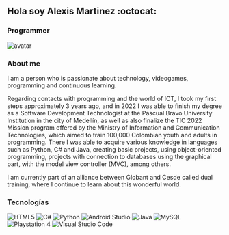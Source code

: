 ## Hola soy Alexis Martinez :octocat:
### Programmer



![avatar](https://firebasestorage.googleapis.com/v0/b/proyecto1cesdeja.appspot.com/o/cartoon-real1%20(2).jpg?alt=media&token=82b7bac2-05eb-4460-a7a7-ee7ca8b53bc6)
### About me
I am a person who is passionate about technology, videogames, programming and continuous learning.

Regarding contacts with programming and the world of ICT, I took my first steps approximately 3 years ago, and in 2022 I was able to finish my degree as a Software Development Technologist at the Pascual Bravo University Institution in the city of Medellín, as well as also finalize the TIC 2022 Mission program offered by the Ministry of Information and Communication Technologies, which aimed to train 100,000 Colombian youth and adults in programming. There I was able to acquire various knowledge in languages such as Python, C# and Java, creating basic projects, using object-oriented programming, projects with connection to databases using the graphical part, with the model view controller (MVC), among others.

I am currently part of an alliance between Globant and Cesde called dual training, where I continue to learn about this wonderful world.

### Tecnologías
![HTML5](https://img.shields.io/badge/html5-%23E34F26.svg?style=for-the-badge&logo=html5&logoColor=white)
![C#](https://img.shields.io/badge/c%23-%23239120.svg?style=for-the-badge&logo=c-sharp&logoColor=white)
![Python](https://img.shields.io/badge/python-3670A0?style=for-the-badge&logo=python&logoColor=ffdd54)
![Android Studio](https://img.shields.io/badge/Android%20Studio-3DDC84.svg?style=for-the-badge&logo=android-studio&logoColor=white)
![Java](https://img.shields.io/badge/java-%23ED8B00.svg?style=for-the-badge&logo=java&logoColor=white)
![MySQL](https://img.shields.io/badge/mysql-%2300f.svg?style=for-the-badge&logo=mysql&logoColor=white)
![Playstation 4](https://img.shields.io/badge/Playstation%204-003791?style=for-the-badge&logo=playstation-4&logoColor=white)
![Visual Studio Code](https://img.shields.io/badge/Visual%20Studio%20Code-0078d7.svg?style=for-the-badge&logo=visual-studio-code&logoColor=white)
